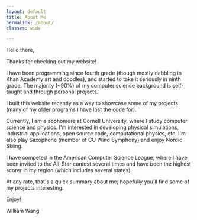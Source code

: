 ```yaml
---
layout: default
title: About Me
permalink: /about/
classes: wide

---
```


Hello there,

Thanks for checking out my website!

I have been programming since fourth grade (though mostly dabbling in Khan Academy art and doodles), and started to take it seriously in ninth grade. The majority (~90%) of my computer science background is self-taught and through personal projects.

I built this website recently as a way to showcase some of my projects (many of my older programs I have lost the code for).

Currently, I am a sophomore at Cornell University, where I study computer science and physics. I'm interested in developing physical simulations, industrial applications, open source code, computational physics, etc. I'm also play Saxophone (member of CU Wind Symphony) and enjoy Nordic Skiing.

I have competed in the American Computer Science League, where I have been invited to the All-Star contest several times and have been the highest scorer in my region (which includes several states).

At any rate, that's a quick summary about me; hopefully you'll find some of my projects interesting.

Enjoy!

William Wang

